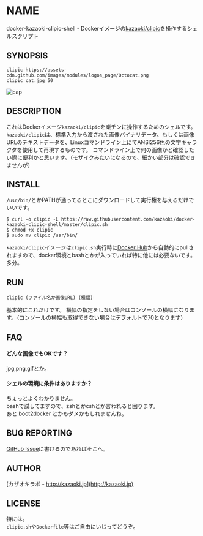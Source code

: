 
NAME
====

docker-kazaoki-clipic-shell - Dockerイメージの[kazaoki/clipic](https://registry.hub.docker.com/u/kazaoki/clipic/)を操作するシェルスクリプト

SYNOPSIS
--------

	clipic https://assets-cdn.github.com/images/modules/logos_page/Octocat.png
	clipic cat.jpg 50

![cap](https://cloud.githubusercontent.com/assets/6366870/8517636/a16ad142-23fd-11e5-8be4-a7ee2822cae5.png)


DESCRIPTION
-----------
これはDockerイメージ`kazaoki/clipic`を楽チンに操作するためのシェルです。
`kazaoki/clipic`は、標準入力から渡された画像バイナリデータ、もしくは画像URLのテキストデータを、Linuxコマンドライン上にてANSI256色の文字キャラクタを使用して再現するものです。
コマンドライン上で何の画像かと確認したい際に便利かと思います。（モザイクみたいになるので、細かい部分は確認できませんが）

INSTALL
-------

`/usr/bin/`とかPATHが通ってるとこにダウンロードして実行権を与えるだけでいいです。
```
$ curl -o clipic -L https://raw.githubusercontent.com/kazaoki/docker-kazaoki-clipic-shell/master/clipic.sh
$ chmod +x clipic
$ sudo mv clipic /usr/bin/
```

`kazaoki/clipic`イメージは`clipic.sh`実行時に[Docker Hub](https://registry.hub.docker.com/)から自動的にpullされますので、docker環境とbashとかが入っていれば特に他には必要ないです。多分。

RUN
---

	clipic (ファイル名か画像URL) (横幅)

基本的にこれだけです。
横幅の指定をしない場合はコンソールの横幅になります。（コンソールの横幅も取得できない場合はデフォルトで70となります）


FAQ
---
#### どんな画像でもOKです？
jpg,png,gifとか。

#### シェルの環境に条件はありますか？
ちょっとよくわかりません。  
bashで試してますので、zshとかcshとか言われると困ります。  
あと boot2docker とかもダメかもしれませんね。


BUG REPORTING
-------------
[GitHub Issue](https://github.com/kazaoki/docker-kazaoki-clipic-shell/issues)に書けるのであればそこへ。


AUTHOR
------
[カザオキラボ - http://kazaoki.jp](http://kazaoki.jp)


LICENSE
-------
特には。  
`clipic.sh`や`Dockerfile`等はご自由にいじってどうぞ。
